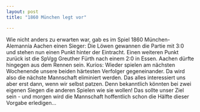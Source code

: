 ```yaml
---
layout: post
title: "1860 München legt vor"

---
```


Wie nicht anders zu erwarten war, gab es im Spiel 1860 München-Alemannia Aachen einen Sieger: Die Löwen gewannen die Partie mit 3:0 und stehen nun einen Punkt hinter der Eintracht. Einen weiteren Punkt zurück ist die SpVgg Greuther Fürth nach einem 2:0 in Essen. Aachen dürfte hingegen aus dem Rennen sein. Kurios: Wieder spielen am nächsten Wochenende unsere beiden härtesten Verfolger gegeneinander. Da wird also die nächste Mannschaft eliminiert werden. Das alles interessiert uns aber erst dann, wenn wir selbst patzen. Denn bekanntlich könnten bei zwei eigenen Siegen die anderen Spielen wie sie wollen! Das sollte unser Ziel sein - und morgen wird die Mannschaft hoffentlich schon die Hälfte dieser Vorgabe erledigen...


